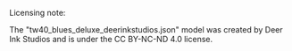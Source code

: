 Licensing note:

The "tw40_blues_deluxe_deerinkstudios.json" model was created by Deer Ink Studios and is under the CC BY-NC-ND 4.0 license.
